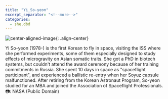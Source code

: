 ```yaml
---
title: "Yi_So-yeon"
excerpt_separator: "<!--more-->"
categories:
  - she.dbd
---
```



![center-aligned-image](https://cdn.pixabay.com/photo/2020/10/26/16/56/man-5687861_1280.png){: .align-center}


Yi So-yeon (1978-) is the first Korean to fly in space, visiting the ISS where she performed experiments, some of them especially designed to study effects of microgravity on Asian somatic traits. She got a PhD in biotech systems, but couldn't attend the award ceremony because of her training commitments in Russia. She spent 10 days in space as "spaceflight participant", and experienced a ballistic re-entry when her Soyuz capsule malfunctioned. After retiring from the Korean Astronaut Program, So-yeon studied for an MBA and joined the Association of Spaceflight Professionals.⁠
⁠
📷: NASA (Public Domain)⁠
⁠

